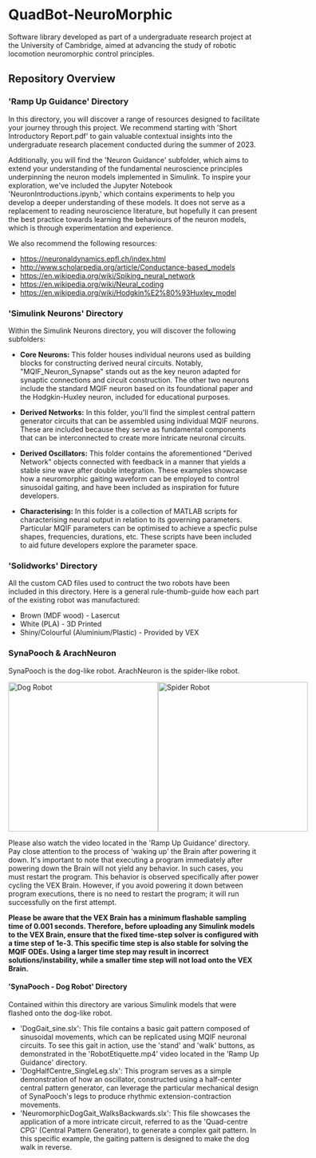# QuadBot-NeuroMorphic
Software library developed as part of a undergraduate research project at the University of Cambridge, aimed at advancing the study of robotic locomotion neuromorphic control principles.

## Repository Overview
### 'Ramp Up Guidance' Directory
In this directory, you will discover a range of resources designed to facilitate your journey through this project. We recommend starting with 'Short Introductory Report.pdf' to gain valuable contextual insights into the undergraduate research placement conducted during the summer of 2023.

Additionally, you will find the 'Neuron Guidance' subfolder, which aims to extend your understanding of the fundamental neuroscience principles underpinning the neuron models implemented in Simulink. To inspire your exploration, we've included the Jupyter Notebook 'NeuronIntroductions.ipynb,' which contains experiments to help you develop a deeper understanding of these models. It does not serve as a replacement to reading neuroscience literature, but hopefully it can present the best practice towards learning the behaviours of the neuron models, which is through experimentation and experience.

We also recommend the following resources:
* https://neuronaldynamics.epfl.ch/index.html
* http://www.scholarpedia.org/article/Conductance-based_models
* https://en.wikipedia.org/wiki/Spiking_neural_network
* https://en.wikipedia.org/wiki/Neural_coding
* https://en.wikipedia.org/wiki/Hodgkin%E2%80%93Huxley_model

### 'Simulink Neurons' Directory
Within the Simulink Neurons directory, you will discover the following subfolders:

* **Core Neurons:** This folder houses individual neurons used as building blocks for constructing derived neural circuits. Notably, "MQIF_Neuron_Synapse" stands out as the key neuron adapted for synaptic connections and circuit construction. The other two neurons include the standard MQIF neuron based on its foundational paper and the Hodgkin-Huxley neuron, included for educational purposes.

* **Derived Networks:** In this folder, you'll find the simplest central pattern generator circuits that can be assembled using individual MQIF neurons. These are included because they serve as fundamental components that can be interconnected to create more intricate neuronal circuits.

* **Derived Oscillators:** This folder contains the aforementioned "Derived Network" objects connected with feedback in a manner that yields a stable sine wave after double integration. These examples showcase how a neuromorphic gaiting waveform can be employed to control sinusoidal gaiting, and have been included as inspiration for future developers.

* **Characterising:** In this folder is a collection of MATLAB scripts for characterising neural output in relation to its governing parameters. Particular MQIF parameters can be optimised to achieve a specfic pulse shapes, frequencies, durations, etc. These scripts have been included to aid future developers explore the parameter space. 

### 'Solidworks' Directory
All the custom CAD files used to contruct the two robots have been included in this directory. Here is a general rule-thumb-guide how each part of the existing robot was manufactured:
* Brown (MDF wood) - Lasercut
* White (PLA) - 3D Printed
* Shiny/Colourful (Aluminium/Plastic) - Provided by VEX

### SynaPooch & ArachNeuron
SynaPooch is the dog-like robot. ArachNeuron is the spider-like robot.

<div style="display: flex; justify-content: space-between;">
  <img src="https://github.com/PritRaj1/QuadBot-NeuroMorphic/blob/main/Ramp%20Up%20Guidance/SynaPooch.jpg" width="300" alt="Dog Robot">
  <img src="https://github.com/PritRaj1/QuadBot-NeuroMorphic/blob/main/Ramp%20Up%20Guidance/ArachNeuron.jpg" width="300" alt="Spider Robot">
</div>

Please also watch the video located in the 'Ramp Up Guidance' directory. Pay close attention to the process of 'waking up' the Brain after powering it down. It's important to note that executing a program immediately after powering down the Brain will not yield any behavior. In such cases, you must restart the program. This behavior is observed specifically after power cycling the VEX Brain. However, if you avoid powering it down between program executions, there is no need to restart the program; it will run successfully on the first attempt.

**Please be aware that the VEX Brain has a minimum flashable sampling time of 0.001 seconds. Therefore, before uploading any Simulink models to the VEX Brain, ensure that the fixed time-step solver is configured with a time step of 1e-3. This specific time step is also stable for solving the MQIF ODEs. Using a larger time step may result in incorrect solutions/instability, while a smaller time step will not load onto the VEX Brain.**

#### 'SynaPooch - Dog Robot' Directory
Contained within this directory are various Simulink models that were flashed onto the dog-like robot. 

* 'DogGait_sine.slx': This file contains a basic gait pattern composed of sinusoidal movements, which can be replicated using MQIF neuronal circuits. To see this gait in action, use the 'stand' and 'walk' buttons, as demonstrated in the 'RobotEtiquette.mp4' video located in the 'Ramp Up Guidance' directory.
* 'DogHalfCentre_SingleLeg.slx': This program serves as a simple demonstration of how an oscillator, constructed using a half-center central pattern generator, can leverage the particular mechanical design of SynaPooch's legs to produce rhythmic extension-contraction movements.
* 'NeuromorphicDogGait_WalksBackwards.slx': This file showcases the application of a more intricate circuit, referred to as the 'Quad-centre CPG' (Central Pattern Generator), to generate a complex gait pattern. In this specific example, the gaiting pattern is designed to make the dog walk in reverse.









